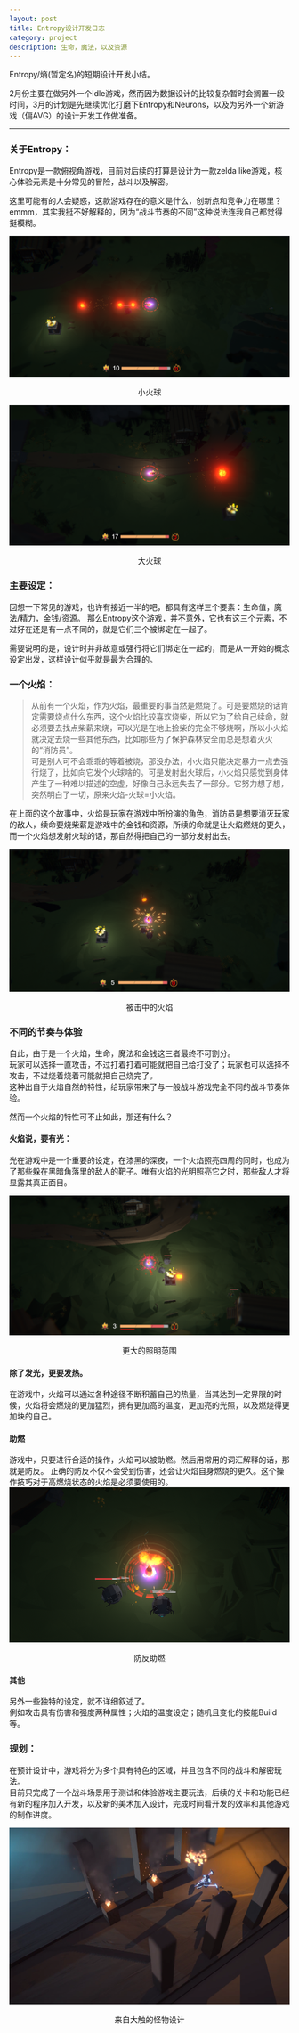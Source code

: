 ```yaml
---
layout: post
title: Entropy设计开发日志
category: project
description: 生命，魔法，以及资源
---
```


Entropy/熵(暂定名)的短期设计开发小结。

2月份主要在做另外一个Idle游戏，然而因为数据设计的比较复杂暂时会搁置一段时间，3月的计划是先继续优化打磨下Entropy和Neurons，以及为另外一个新游戏（偏AVG）的设计开发工作做准备。

---

### 关于Entropy：

Entropy是一款俯视角游戏，目前对后续的打算是设计为一款zelda like游戏，核心体验元素是十分常见的冒险，战斗以及解密。

这里可能有的人会疑惑，这款游戏存在的意义是什么，创新点和竞争力在哪里？
emmm，其实我挺不好解释的，因为“战斗节奏的不同”这种说法连我自己都觉得挺模糊。

![Entropy](../../images/Blog_img/2020-3-2-Entropy.png)
<center>小火球</center>

![Entropy](../../images/Blog_img/2020-3-2-Entropy2.png)
<center>大火球</center>

### 主要设定：

回想一下常见的游戏，也许有接近一半的吧，都具有这样三个要素：生命值，魔法/精力，金钱/资源。
那么Entropy这个游戏，并不意外，它也有这三个元素，不过好在还是有一点不同的，就是它们三个被绑定在一起了。

需要说明的是，设计时并非故意或强行将它们绑定在一起的，而是从一开始的概念设定出发，这样设计似乎就是最为合理的。

### 一个火焰：

>从前有一个火焰，作为火焰，最重要的事当然是燃烧了。可是要燃烧的话肯定需要烧点什么东西，这个火焰比较喜欢烧柴，所以它为了给自己续命，就必须要去找点柴薪来烧，可以光是在地上捡柴的完全不够烧啊，所以小火焰就决定去烧一些其他东西，比如那些为了保护森林安全而总是想着灭火的“消防员”。  
>可是别人可不会乖乖的等着被烧，那没办法，小火焰只能决定暴力一点去强行烧了，比如向它发个火球啥的。可是发射出火球后，小火焰只感觉到身体产生了一种难以描述的空虚，好像自己永远失去了一部分。它努力想了想，突然明白了一切，原来火焰-火球=小火焰。


在上面的这个故事中，火焰是玩家在游戏中所扮演的角色，消防员是想要消灭玩家的敌人，续命要烧柴薪是游戏中的金钱和资源，所续的命就是让火焰燃烧的更久，而一个火焰想发射火球的话，那自然得把自己的一部分发射出去。

![Entropy](../../images/Blog_img/2020-3-2-Entropy5.png)
<center>被击中的火焰</center>

### 不同的节奏与体验

自此，由于是一个火焰，生命，魔法和金钱这三者最终不可割分。  
玩家可以选择一直攻击，不过打着打着可能就把自己给打没了；玩家也可以选择不攻击，不过烧着烧着可能就把自己烧完了。  
这种出自于火焰自然的特性，给玩家带来了与一般战斗游戏完全不同的战斗节奏体验。

然而一个火焰的特性可不止如此，那还有什么？  

#### 火焰说，要有光：

光在游戏中是一个重要的设定，在漆黑的深夜，一个火焰照亮四周的同时，也成为了那些躲在黑暗角落里的敌人的靶子。唯有火焰的光明照亮它之时，那些敌人才将显露其真正面目。

![Entropy](../../images/Blog_img/2020-3-2-Entropy1.png)
<center>更大的照明范围</center>

#### 除了发光，更要发热。
在游戏中，火焰可以通过各种途径不断积蓄自己的热量，当其达到一定界限的时候，火焰将会燃烧的更加猛烈，拥有更加高的温度，更加亮的光照，以及燃烧得更加块的自己。

#### 助燃
游戏中，只要进行合适的操作，火焰可以被助燃。然后用常用的词汇解释的话，那就是防反。
正确的防反不仅不会受到伤害，还会让火焰自身燃烧的更久。这个操作技巧对于高燃烧状态的火焰是必须要使用的。
![Entropy](../../images/Blog_img/2020-3-2-Entropy4.png)
<center>防反助燃</center>

#### 其他
另外一些独特的设定，就不详细叙述了。  
例如攻击具有伤害和强度两种属性；火焰的温度设定；随机且变化的技能Build等。


### 规划：
在预计设计中，游戏将分为多个具有特色的区域，并且包含不同的战斗和解密玩法。  
目前只完成了一个战斗场景用于测试和体验游戏主要玩法，后续的关卡和功能已经有新的程序加入开发，以及新的美术加入设计，完成时间看开发的效率和其他游戏的制作进度。

![Entropy](../../images/Blog_img/2020-3-2-Entropy6.png)
<center>来自大触的怪物设计</center>